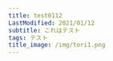 ```yaml
---
title: test0112
LastModified: 2021/01/12
subtitle: これはテスト
tags: テスト
title_image: /img/tori1.png
---
```

